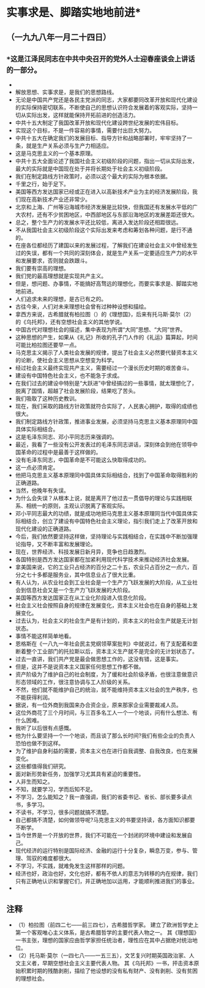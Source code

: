 # 实事求是、脚踏实地地前进*## （一九九八年一月二十四日）
## `*这是江泽民同志在中共中央召开的党外人士迎春座谈会上讲话的一部分`。- - 解放思想、实事求是，是我们的思想路线。- 无论是中国共产党还是各民主党派的同志，大家都要同改革开放和现代化建设的实际保持密切联系，不断使自己的思想认识符合发展着的客观实际，坚持一切从实际出发，这样就能保持开拓前进的创造活力。- 中共十五大制定了我国改革开放和现代化建设跨世纪发展的宏伟目标。- 实现这个目标，不是一件容易的事情，需要付出巨大努力。- 中共十五大在确定我们的发展目标、指导方针和战略部署时，牢牢坚持了一条，就是生产关系必须与生产力相适应。- 这是马克思主义的一个基本原理。- 中共十五大全面论述了我国社会主义初级阶段的问题，指出一切从实际出发，最大的实际就是中国现在处于并将长期处于社会主义初级阶段。- 我们在制定路线方针政策时，必须以这个最大的实际为根本依据。- 千里之行，始于足下。- 美国等西方发达国家已经或正在进入以高新技术产业为主的经济发展阶段，我们现在高新技术产业还非常少。- 北京和上海、广州等沿海城市经济发展是比较快，但我国还有发展水平低的广大农村，还有不少贫困地区，中西部地区与东部沿海地区的发展差距还很大。- 总之，整个生产力的发展水平还比较低，离进入发达阶段还相距很远。- 不从我国社会主义初级阶段这个实际出发来考虑和筹划各种问题，是行不通的。- 在座各位都经历了建国以来的发展过程，了解我们在建设社会主义中曾经发生过的失误，都有一个共同的深刻体会，就是生产关系一定要适应生产力的水平和发展要求，否则就会跌跟斗。- 我们要有崇高的理想。- 我们党的最高理想就是实现共产主义。- 但是，想问题、办事情，不能搞好高骛远的理想化，而要实事求是、脚踏实地地前进。- 人们追求未来的理想，是古已有之的。- 古往今来，人们对未来理想社会曾有过种种设想和描绘。- 拿西方来说，古希腊就有柏拉图（）的《理想国》，后来有托马斯·莫尔（2）的《乌托邦》，还有空想社会主义的其他学说。- 中国古代对理想社会的描述，集中表现为所谓“大同”思想、“大同”世界。- 这种思想的产生，如果从《礼记》所收的孔子门人作的《礼运》篇算起，时间可能比柏拉图还要早一点。- 马克思主义揭示了人类社会发展的规律，提出了社会主义必然要代替资本主义的论断，使社会主义思想从空想变为科学。- 经过社会主义最终实现共产主义，需要经过一个漫长历史时期的艰苦奋斗。- 建设有中国特色社会主义，也不能急于求成。- 在我们过去的建设中特别是“大跃进”中曾经搞过的一些事情，就太理想化了，脱离了国情，超越了社会发展阶段，结果吃了苦头。- 我们吸取了这种历史教训。- 现在，我们采取的路线方针政策就符合实际了，人民衷心拥护，取得的成绩也很大。- 我们制定路线方针政策，推进事业发展，必须坚持马克思主义基本原理同中国具体实际相结合。- 这是毛泽东同志、邓小平同志历来强调的。- 最近，我看了一些没有公开发表过的毛泽东同志讲话，深刻体会到他在领导中国革命的过程中是最善于这样做的。- 没有毛泽东同志，中国革命是不可能这么快取得成功的。- 这一点必须肯定。- 他把马克思主义基本原理同中国具体实际相结合，找到了中国革命取得胜利的正确道路。- 当然，他晚年有失误。- 为什么会失误？从根本上说，就是离开了他过去一贯倡导的理论与实践相联系、相统一的原则，主观认识脱离了客观实际。- 邓小平同志最大的功绩，就是成功地把马克思主义基本原理同当代中国具体实际相结合，创立了建设有中国特色社会主义理论，指引我们走上了改革开放和现代化建设的正确道路。- 今后，我们依然要坚持这样做，坚持理论与实践相结合，在实践中不断加强理论指导，又不断丰富和发展理论。- 现在，世界经济、科技发展日新月异，竞争也日趋激烈。- 各国特别是西方发达国家都在加紧利用现代科学技术来推动经济社会发展。- 拿美国来说，它的工业只占经济的百分之二十五，农业只占百分之一点六，百分之七十多都是服务业，其中信息业占了很大比重。- 有人认为，从农业社会到工业社会是一个生产力飞跃发展的大阶段，从工业社会到信息社会又是一个生产力飞跃发展的大阶段。- 美国等西方发达国家正在从工业化阶段进入信息化阶段。- 社会主义社会按照自身的规律在发展变化，资本主义社会也在自身的基础上发展变化。- 过去认为，社会主义的社会生产是有计划的，资本主义的社会生产就是无计划状态。- 事情不能这样简单地看。- 恩格斯在《一八九一年社会民主党纲领草案批判》中就说过，有了支配着和垄断着整个工业部门的托拉斯以后，资本主义生产就不是完全的无计划状态了。- 过去一直讲，我们共产党是最会做思想工作的，这没有错，这是事实。- 但是，这并不是说资本主义国家任何思想工作都不做。- 资产阶级为了维护自己的社会制度，为了缓和社会阶级矛盾，也很注意做意识形态领域的工作，很注意协调与工人阶级的关系。- 不然，他们就不能维护自己的统治，就不能维持资本主义社会的生产秩序，也不能获得利润。- 据说，有一位外商到我国来办合资企业，原来那家企业需要裁减人员。- 这位外商花了三个月时间，与三百多名工人一个一个地谈，问有什么想法、有什么困难。- 我听了以后很有点感慨。- 他为什么要坚持一个一个地谈，而且谈了那么长时间?我们有些企业的负责人恐怕也做不到这样。- 为了维护自身利益的需要，资本主义也在进行自我调整、自我改良，也在发展变化。- 这些都值得我们研究。- 面对新形势新任务，加强学习尤其具有紧迫的重要性。- 人非生而知之。- 不知，就要学习，学而后知不足。- 不学习，怎么能知之？我一直强调，我们的省委书记、省长、部长要多读点书，多学习。- 不读书，不学习，很多问题就搞不清楚。- 自己都搞不清楚，如何做领导呢?马克思主义的书要坚持读，各方面知识都要不断学。- 当今世界是一个开放的世界，我们不可能在一个封闭的环境中建设和发展自己。- 现代经济的运行特别是国际经济、金融的运行十分复杂，瞬息万变，参与、管理、驾驭的难度都很大。- 不学习，不实践，就难免发生这样那样的问题。- 经济也好，政治也好，文化也好，都有不依人的意志为转移的内在规律，我们只有正确地认识和掌握它们，并正确地加以运用，才能顺利推进我们的事业。- ## 注释- （1）柏拉图（前四二七——前三四七），古希腊哲学家。 建立了欧洲哲学史上第一个客观唯心主义体系，是古希腊哲学的主要代表人物之一。 其《理想国》一书主张，理想的国家应由哲学家担任统治者，理性应在其中占据绝对统治地位。 - （2）托马斯·莫尔（一四七八——一五三五），文艺复兴时期英国政治家、人文主义者，早期空想社会主义主要代表人物。 其《乌托邦》一书，抨击资本原始积累时期的残酷剥削，描绘了他设想的没有私有财产、没有剥削、没有贫困的理想社会。 